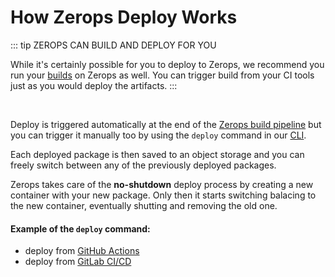 # How Zerops Deploy Works

::: tip ZEROPS CAN BUILD AND DEPLOY FOR YOU

While it's certainly possible for you to deploy to Zerops, we recommend you run your [builds]() on Zerops as well. You can trigger build from your CI tools just as you would deploy the artifacts.
:::

<br />

Deploy is triggered automatically at the end of the [Zerops build pipeline]() but you can trigger it manually too by using the `deploy` command in our [CLI]().

Each deployed package is then saved to an object storage and you can freely switch between any of the previously deployed packages.

Zerops takes care of the __no-shutdown__ deploy process by creating a new container with your new package. Only then it starts switching balacing to the new container, eventually shutting and removing the old one.

#### Example of the `deploy` command:

- deploy from [GitHub Actions]()
- deploy from [GitLab CI/CD]()

